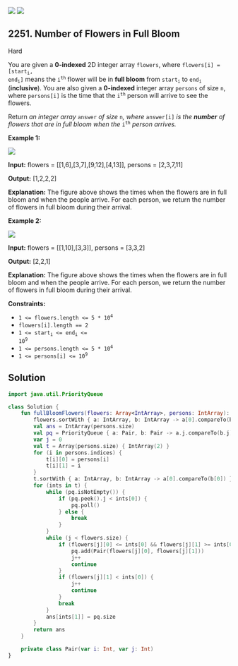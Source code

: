 [![](https://img.shields.io/github/stars/javadev/LeetCode-in-Kotlin?label=Stars&style=flat-square)](https://github.com/javadev/LeetCode-in-Kotlin)
[![](https://img.shields.io/github/forks/javadev/LeetCode-in-Kotlin?label=Fork%20me%20on%20GitHub%20&style=flat-square)](https://github.com/javadev/LeetCode-in-Kotlin/fork)

## 2251\. Number of Flowers in Full Bloom

Hard

You are given a **0-indexed** 2D integer array `flowers`, where <code>flowers[i] = [start<sub>i</sub>, end<sub>i</sub>]</code> means the <code>i<sup>th</sup></code> flower will be in **full bloom** from <code>start<sub>i</sub></code> to <code>end<sub>i</sub></code> (**inclusive**). You are also given a **0-indexed** integer array `persons` of size `n`, where `persons[i]` is the time that the <code>i<sup>th</sup></code> person will arrive to see the flowers.

Return _an integer array_ `answer` _of size_ `n`_, where_ `answer[i]` _is the **number** of flowers that are in full bloom when the_ <code>i<sup>th</sup></code> _person arrives._

**Example 1:**

![](https://assets.leetcode.com/uploads/2022/03/02/ex1new.jpg)

**Input:** flowers = \[\[1,6],[3,7],[9,12],[4,13]], persons = [2,3,7,11]

**Output:** [1,2,2,2]

**Explanation:** The figure above shows the times when the flowers are in full bloom and when the people arrive. For each person, we return the number of flowers in full bloom during their arrival.

**Example 2:**

![](https://assets.leetcode.com/uploads/2022/03/02/ex2new.jpg)

**Input:** flowers = \[\[1,10],[3,3]], persons = [3,3,2]

**Output:** [2,2,1]

**Explanation:** The figure above shows the times when the flowers are in full bloom and when the people arrive. For each person, we return the number of flowers in full bloom during their arrival.

**Constraints:**

*   <code>1 <= flowers.length <= 5 * 10<sup>4</sup></code>
*   `flowers[i].length == 2`
*   <code>1 <= start<sub>i</sub> <= end<sub>i</sub> <= 10<sup>9</sup></code>
*   <code>1 <= persons.length <= 5 * 10<sup>4</sup></code>
*   <code>1 <= persons[i] <= 10<sup>9</sup></code>

## Solution

```kotlin
import java.util.PriorityQueue

class Solution {
    fun fullBloomFlowers(flowers: Array<IntArray>, persons: IntArray): IntArray {
        flowers.sortWith { a: IntArray, b: IntArray -> a[0].compareTo(b[0]) }
        val ans = IntArray(persons.size)
        val pq = PriorityQueue { a: Pair, b: Pair -> a.j.compareTo(b.j) }
        var j = 0
        val t = Array(persons.size) { IntArray(2) }
        for (i in persons.indices) {
            t[i][0] = persons[i]
            t[i][1] = i
        }
        t.sortWith { a: IntArray, b: IntArray -> a[0].compareTo(b[0]) }
        for (ints in t) {
            while (pq.isNotEmpty()) {
                if (pq.peek().j < ints[0]) {
                    pq.poll()
                } else {
                    break
                }
            }
            while (j < flowers.size) {
                if (flowers[j][0] <= ints[0] && flowers[j][1] >= ints[0]) {
                    pq.add(Pair(flowers[j][0], flowers[j][1]))
                    j++
                    continue
                }
                if (flowers[j][1] < ints[0]) {
                    j++
                    continue
                }
                break
            }
            ans[ints[1]] = pq.size
        }
        return ans
    }

    private class Pair(var i: Int, var j: Int)
}
```